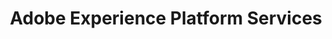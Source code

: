 ---
keywords: Experience Platform;home;popular topics
solution: Experience Platform
title: Adobe Experience Platform Services
topic: overview
---